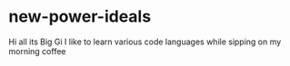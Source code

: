 # new-power-ideals
Hi all its Big Gi I like to learn various code languages while sipping on my morning coffee 
